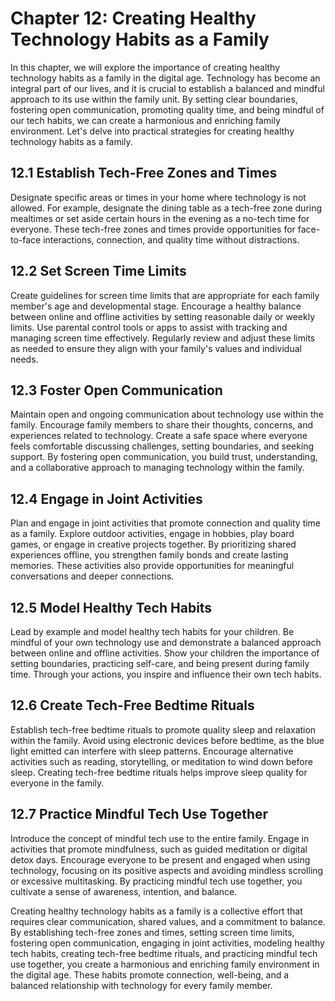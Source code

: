 Chapter 12: Creating Healthy Technology Habits as a Family
==========================================================

In this chapter, we will explore the importance of creating healthy technology habits as a family in the digital age. Technology has become an integral part of our lives, and it is crucial to establish a balanced and mindful approach to its use within the family unit. By setting clear boundaries, fostering open communication, promoting quality time, and being mindful of our tech habits, we can create a harmonious and enriching family environment. Let's delve into practical strategies for creating healthy technology habits as a family.

12.1 Establish Tech-Free Zones and Times
----------------------------------------

Designate specific areas or times in your home where technology is not allowed. For example, designate the dining table as a tech-free zone during mealtimes or set aside certain hours in the evening as a no-tech time for everyone. These tech-free zones and times provide opportunities for face-to-face interactions, connection, and quality time without distractions.

12.2 Set Screen Time Limits
---------------------------

Create guidelines for screen time limits that are appropriate for each family member's age and developmental stage. Encourage a healthy balance between online and offline activities by setting reasonable daily or weekly limits. Use parental control tools or apps to assist with tracking and managing screen time effectively. Regularly review and adjust these limits as needed to ensure they align with your family's values and individual needs.

12.3 Foster Open Communication
------------------------------

Maintain open and ongoing communication about technology use within the family. Encourage family members to share their thoughts, concerns, and experiences related to technology. Create a safe space where everyone feels comfortable discussing challenges, setting boundaries, and seeking support. By fostering open communication, you build trust, understanding, and a collaborative approach to managing technology within the family.

12.4 Engage in Joint Activities
-------------------------------

Plan and engage in joint activities that promote connection and quality time as a family. Explore outdoor activities, engage in hobbies, play board games, or engage in creative projects together. By prioritizing shared experiences offline, you strengthen family bonds and create lasting memories. These activities also provide opportunities for meaningful conversations and deeper connections.

12.5 Model Healthy Tech Habits
------------------------------

Lead by example and model healthy tech habits for your children. Be mindful of your own technology use and demonstrate a balanced approach between online and offline activities. Show your children the importance of setting boundaries, practicing self-care, and being present during family time. Through your actions, you inspire and influence their own tech habits.

12.6 Create Tech-Free Bedtime Rituals
-------------------------------------

Establish tech-free bedtime rituals to promote quality sleep and relaxation within the family. Avoid using electronic devices before bedtime, as the blue light emitted can interfere with sleep patterns. Encourage alternative activities such as reading, storytelling, or meditation to wind down before sleep. Creating tech-free bedtime rituals helps improve sleep quality for everyone in the family.

12.7 Practice Mindful Tech Use Together
---------------------------------------

Introduce the concept of mindful tech use to the entire family. Engage in activities that promote mindfulness, such as guided meditation or digital detox days. Encourage everyone to be present and engaged when using technology, focusing on its positive aspects and avoiding mindless scrolling or excessive multitasking. By practicing mindful tech use together, you cultivate a sense of awareness, intention, and balance.

Creating healthy technology habits as a family is a collective effort that requires clear communication, shared values, and a commitment to balance. By establishing tech-free zones and times, setting screen time limits, fostering open communication, engaging in joint activities, modeling healthy tech habits, creating tech-free bedtime rituals, and practicing mindful tech use together, you create a harmonious and enriching family environment in the digital age. These habits promote connection, well-being, and a balanced relationship with technology for every family member.
